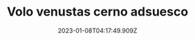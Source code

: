 ---
title: "Volo venustas cerno adsuesco"
date: 2023-01-08T04:17:49.909Z
permalink: "/volo-venustas-cerno-adsuesco/"
---